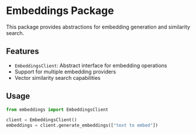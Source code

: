 # Embeddings Package

This package provides abstractions for embedding generation and similarity search.

## Features

- `EmbeddingsClient`: Abstract interface for embedding operations
- Support for multiple embedding providers
- Vector similarity search capabilities

## Usage

```python
from embeddings import EmbeddingsClient

client = EmbeddingsClient()
embeddings = client.generate_embeddings(["text to embed"])
```
